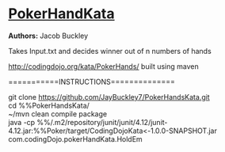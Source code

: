 # [PokerHandKata](http://www.fpsct.org/cfhttp.cfm?script=extensions/includes/resource/resourcecontent.cfm&rid=14676&pageid=2133p://www.fpsct.org/cfhttp.cfm?script=extensions/includes/resource/resourcecontent.cfm&rid=14676&pageid=2133)

**Authors:** Jacob Buckley

Takes Input.txt and decides winner out of n numbers of hands

http://codingdojo.org/kata/PokerHands/
built using maven


===========INSTRUCTIONS==============


git clone https://github.com/JayBuckley7/PokerHandsKata.git <br />
cd %%PokerHandsKata/ <br />
~/mvn clean compile package <br />
java -cp %%/.m2/repository/junit/junit/4.12/junit-4.12.jar:%%Poker/target/CodingDojoKata<-1.0.0-SNAPSHOT.jar  com.codingDojo.pokerHandKata.HoldEm <br />
